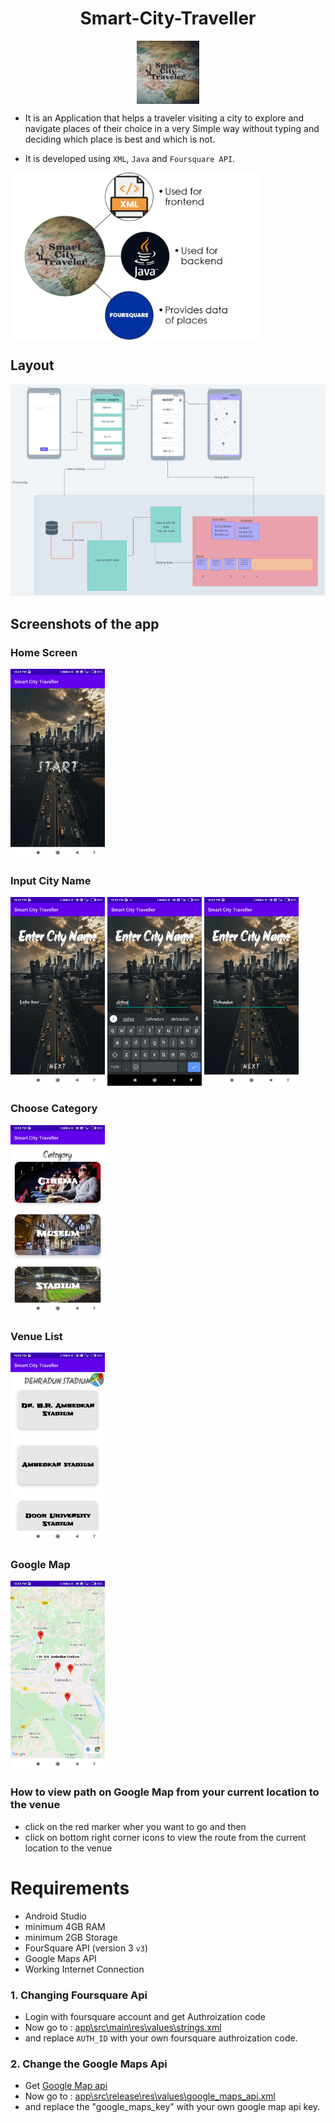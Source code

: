 <h1 align="center"> Smart-City-Traveller </h1>
<p align="center">
<img src="./img/icon.png" alt="smart-city-traveller" width="20%" align = "center">
</p>



- It is an Application that helps a traveler visiting a city to explore and navigate places of their choice in a very Simple way without typing and deciding which place is best and which is not.

- It is developed using `XML`, `Java` and `Foursquare API`.

<img src="./img/used.png" alt="smart-city-traveller" width="400" align = "center">

## Layout

![layout](./img/layout.png)

## Screenshots of the app

### Home Screen

<img src="./img/homeScreen.jpg" alt="home" width="30%" >

### Input City Name

<img src="./img/inputCity1.jpg" alt="inputCityName" width="30%" > <img src="./img/inputCity2.jpg" alt="inputCityName" width="30%" > <img src="./img/inputCity3.jpg" alt="inputCityName" width="30%" >

### Choose Category

<img src="./img/chooseCategory.jpg" alt="chooseCategory" width="30%" >

### Venue List

<img src="./img/displayVenues.jpg" alt="venueList" width="30%" >

### Google Map

<img src="./img/googleMap.jpg" alt="googleMap" width="30%" >

### How to view path on Google Map from your current location to the venue
- click on the red marker wher you want to go and then 
- click on bottom right corner icons to view the route from the current location to the venue


# Requirements

- Android Studio
- minimum 4GB RAM
- minimum 2GB Storage
- FourSquare API (version 3 `v3`)
- Google Maps API
- Working Internet Connection

### 1. Changing Foursquare Api
- Login with foursquare account and get Authroization code
- Now go to : [app\src\main\res\values\strings.xml](app\src\main\res\values\strings.xml)
- and replace `AUTH_ID` with your own foursquare authroization code.

### 2. Change the Google Maps Api
- Get [Google Map api](https://developers.google.com/maps/documentation/android/signup)
- Now go to : [app\src\release\res\values\google_maps_api.xml](app\src\release\res\values\google_maps_api.xml)
- and replace the "google_maps_key" with your own google map api key.